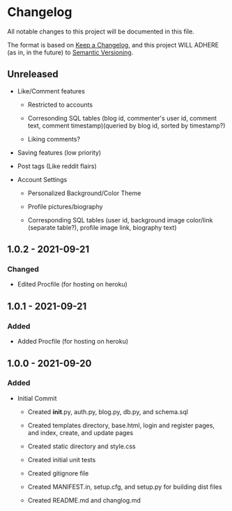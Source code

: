 # Changelog

All notable changes to this project will be documented in this file.

The format is based on [Keep a Changelog](https://keepachangelog.com/en/1.0.0/),
and this project WILL ADHERE (as in, in the future) to [Semantic Versioning](https://semver.org/spec/v2.0.0.html).

## Unreleased

- Like/Comment features

  - Restricted to accounts

  - Corresonding SQL tables (blog id, commenter's user id, comment text, comment timestamp)(queried by blog id, sorted by timestamp?)

  - Liking comments?

- Saving features (low priority)

- Post tags (Like reddit flairs)

- Account Settings

  - Personalized Background/Color Theme

  - Profile pictures/biography

  - Corresponding SQL tables (user id, background image color/link (separate table?), profile image link, biography text)

## 1.0.2 - 2021-09-21

### Changed

- Edited Procfile (for hosting on heroku)

## 1.0.1 - 2021-09-21

### Added

- Added Procfile (for hosting on heroku)

## 1.0.0 - 2021-09-20

### Added

- Initial Commit
  - Created __init__.py, auth.py, blog.py, db.py, and schema.sql

  - Created templates directory, base.html, login and register pages, and index, create, and update pages

  - Created static directory and style.css

  - Created initial unit tests

  - Created gitignore file

  - Created MANIFEST.in, setup.cfg, and setup.py for building dist files

  - Created README.md and changlog.md
